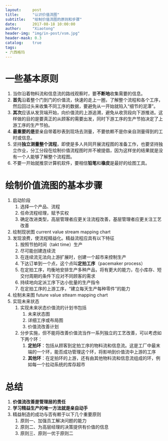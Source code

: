 ```yaml
---
layout:     post
title:      "认识价值流图"
subtitle:   "绘制价值流图的原则和步骤"
date:       2017-08-18 10:00:00
author:     "Xiaotong"
header-img: "img/in-post/vsm.jpg"
header-mask: 0.3
catalog:    true
tags:
- 六西格玛
---
```


# 一些基本原则

1. 当你沿着物料流和信息流的路线观察时，要**不断地**收集需要的信息。
2. **首先**沿着整个门到门的价值流，快速的走上一圈，了解整个流程和各个工序，然后回过头来收集不同工序的数据，要避免从一开始就陷入“细节的泥潭”。
3. **其次**应该从发货端开始，向价值流的上游追溯，避免从收货段向下游推进。这样做的目的是要真正的从顾客的需要出发，同时下游工序的生产节拍决定了上游工序的生产节拍。
4. **最重要的是**要亲自带着秒表到现场去测量，不要依赖不是你亲自测量得到的工时或信息。
5. 坚持**独立测量整个流程**，即使是多人共同开展流程图的准备工作，也要坚持独立作业，分工分段在绘制价值流程图时并不被提倡，因为这样坐的结果就是没有一个人能够了解整个流程图。
6. 不要一开始就推崇计算机软件，要相信**铅笔**和**橡皮**是最好的绘图工具。

# 绘制价值流图的基本步骤

1. 启动阶段
   1. 选择一个产品、流程
   2. 任命流程经理，赋予实权
   3. 确定改进类型，高层管理者应更关注流程改善，基层管理者应更关注工艺改善
2. 绘制现状图 current value stream mapping chart
3. 发现浪费，使流程精益化。精益流程应具有以下特征
   1. 按照节拍时间（takt time）生产
   2. 尽可能创建连续流
   3. 在连续流无法向上游扩展时，创建一个超市来控制生产
   4. 下达订单到一个点，这个点叫**定拍工序**（pacemaker process）
   5. 在定拍工序，均衡地安排生产多种产品，将有更大的能力，在小库存、短交付周期的条件下应对不同顾客的需求
   6. 持续地向定派工序下达小批量的生产指令
   7. 在定拍工序的上游工序，“建立每天生产每种零件”的能力
4. 绘制未来图 future value stteam mapping chart
5. 实现未来状态
   1. 实现未来状态价值流的计划书包括
      1. 未来状态图
      2. 详细工序或布局图
      3. 价值流改善计划
   2. 分步实施，但不能将改善价值流当作一系列独立的工艺改善，可以考虑如下两个环：
      1. **定拍环**：包括从顾客到定拍工序的物料流和信息流。这是工厂中最末端的一个环，能否成功管理这个环，将影响到价值流中上游的工序
      2. **其他环**：在定拍环的上游，还有由其他物料流和信息流组成的环，例如每一个拉动系统的库存超市

# 总结

1. **价值流改善是管理层的责任**
2. **学习精益生产的唯一方法就是亲自动手**
3. 精益制造的成功与否有赖于以下几个重要原则
   1. 原则一、加强员工解决问题的能力
   2. 原则二、为高层经理的决策提供有价值的信息
   3. 原则三、原则一优于原则二



